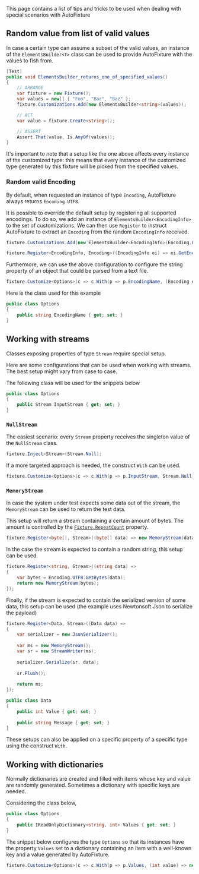 This page contains a list of tips and tricks to be used when dealing with special scenarios with AutoFixture

## Random value from list of valid values

In case a certain type can assume a subset of the valid values, an instance of the `ElementsBuilder<T>` class can be used to provide AutoFixture with the values to fish from.

```csharp
[Test]
public void ElementsBuilder_returns_one_of_specified_values()
{
    // ARRANGE
    var fixture = new Fixture();
    var values = new[] { "Foo", "Bar", "Baz" };
    fixture.Customizations.Add(new ElementsBuilder<string>(values));

    // ACT
    var value = fixture.Create<string>();

    // ASSERT
    Assert.That(value, Is.AnyOf(values));
}
```

It's important to note that a setup like the one above affects every instance of the customized type: this means that every instance of the customized type generated by this fixture will be picked from the specified values.

### Random valid Encoding

By default, when requested an instance of type `Encoding`, AutoFixture always returns `Encoding.UTF8`.

It is possible to override the default setup by registering all supported encodings. To do so, we add an instance of `ElementsBuilder<EncodingInfo>` to the set of customizations. We can then use `Register` to instruct AutoFixture to extract an `Encoding` from the random `EncodingInfo` received.

```csharp
fixture.Customizations.Add(new ElementsBuilder<EncodingInfo>(Encoding.GetEncodings()));

fixture.Register<EncodingInfo, Encoding>((EncodingInfo ei) => ei.GetEncoding());
```

Furthermore, we can use the above configuration to configure the string property of an object that could be parsed from a text file.

```csharp
fixture.Customize<Options>(c => c.With(p => p.EncodingName, (Encoding encoding) => encoding.WebName));
```

Here is the class used for this example

```csharp
public class Options
{
    public string EncodingName { get; set; }
}
```

## Working with streams

Classes exposing properties of type `Stream` require special setup.

Here are some configurations that can be used when working with streams. The best setup might vary from case to case.

The following class will be used for the snippets below

```csharp
public class Options
{
    public Stream InputStream { get; set; }
}
```

### `NullStream`

The easiest scenario: every `Stream` property receives the singleton value of the `NullStream` class.

```csharp
fixture.Inject<Stream>(Stream.Null);
```

If a more targeted approach is needed, the construct `With` can be used.

```csharp
fixture.Customize<Options>(c => c.With(p => p.InputStream, Stream.Null));
```

### `MemoryStream`

In case the system under test expects some data out of the stream, the `MemoryStream` can be used to return the test data.

This setup will return a stream containing a certain amount of bytes. The amount is controlled by the [`Fixture.RepeatCount`](Fixture#properties-of-ifixture) property.
```csharp
fixture.Register<byte[], Stream>((byte[] data) => new MemoryStream(data));
```

In the case the stream is expected to contain a random string, this setup can be used.

```csharp
fixture.Register<string, Stream>((string data) => 
{
    var bytes = Encoding.UTF8.GetBytes(data);
    return new MemoryStream(bytes);
});
```

Finally, if the stream is expected to contain the serialized version of some data, this setup can be used (the example uses Newtonsoft.Json to serialize the payload)

```csharp
fixture.Register<Data, Stream>((Data data) => 
{   
    var serializer = new JsonSerializer();
    
    var ms = new MemoryStream();
    var sr = new StreamWriter(ms);
    
    serializer.Serialize(sr, data);
    
    sr.Flush();
    
    return ms;
});

public class Data
{
    public int Value { get; set; }
    
    public string Message { get; set; }
}
```

These setups can also be applied on a specific property of a specific type using the construct `With`.

## Working with dictionaries

Normally dictionaries are created and filled with items whose key and value are randomly generated. Sometimes a dictionary with specific keys are needed.

Considering the class below,

```csharp
public class Options
{
    public IReadOnlyDictionary<string, int> Values { get; set; }
}
```

The snippet below configures the type `Options` so that its instances have the property `Values` set to a dictionary containing an item with a well-known key and a value generated by AutoFixture.

```csharp
fixture.Customize<Options>(c => c.With(p => p.Values, (int value) => new Dictionary<string, int> { ["my key"] = value }));
```

